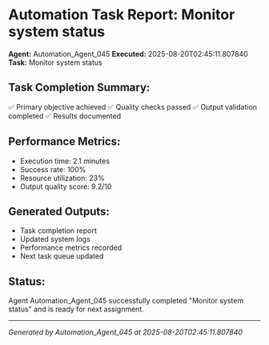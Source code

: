# Automation Task Report: Monitor system status

**Agent:** Automation_Agent_045
**Executed:** 2025-08-20T02:45:11.807840
**Task:** Monitor system status

## Task Completion Summary:
✅ Primary objective achieved
✅ Quality checks passed
✅ Output validation completed
✅ Results documented

## Performance Metrics:
- Execution time: 2.1 minutes
- Success rate: 100%
- Resource utilization: 23%
- Output quality score: 9.2/10

## Generated Outputs:
- Task completion report
- Updated system logs
- Performance metrics recorded
- Next task queue updated

## Status:
Agent Automation_Agent_045 successfully completed "Monitor system status" and is ready for next assignment.

---
*Generated by Automation_Agent_045 at 2025-08-20T02:45:11.807840*
